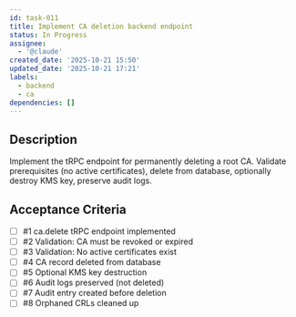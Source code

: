 ```yaml
---
id: task-011
title: Implement CA deletion backend endpoint
status: In Progress
assignee:
  - '@claude'
created_date: '2025-10-21 15:50'
updated_date: '2025-10-21 17:21'
labels:
  - backend
  - ca
dependencies: []
---
```


## Description

<!-- SECTION:DESCRIPTION:BEGIN -->
Implement the tRPC endpoint for permanently deleting a root CA. Validate prerequisites (no active certificates), delete from database, optionally destroy KMS key, preserve audit logs.
<!-- SECTION:DESCRIPTION:END -->

## Acceptance Criteria
<!-- AC:BEGIN -->
- [ ] #1 ca.delete tRPC endpoint implemented
- [ ] #2 Validation: CA must be revoked or expired
- [ ] #3 Validation: No active certificates exist
- [ ] #4 CA record deleted from database
- [ ] #5 Optional KMS key destruction
- [ ] #6 Audit logs preserved (not deleted)
- [ ] #7 Audit entry created before deletion
- [ ] #8 Orphaned CRLs cleaned up
<!-- AC:END -->
